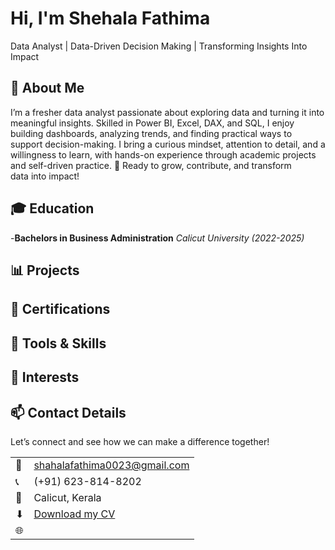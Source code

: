 # Hi, I'm Shehala Fathima
Data Analyst | Data-Driven Decision Making | Transforming Insights Into Impact

## 🌟 About Me
I’m a fresher data analyst passionate about exploring data and turning it into meaningful insights.
Skilled in Power BI, Excel, DAX, and SQL, I enjoy building dashboards, analyzing trends, and finding practical ways to support decision-making.
I bring a curious mindset, attention to detail, and a willingness to learn, with hands-on experience through academic projects and self-driven practice.
🚀 Ready to grow, contribute, and transform data into impact!

## 🎓 Education
-**Bachelors in Business Administration**
*Calicut University (2022-2025)*

## 📊 Projects

## 📜 Certifications 

## 🧠 Tools & Skills  

## 🎯 Interests  

## 📫 Contact Details
Let’s connect and see how we can make a difference together!  

<table>
  <tbody>
    <tr>
      <td>📧</td>
      <td><a href="mailto:shahalafathima0023@gmail.com">shahalafathima0023@gmail.com</a></td>
    </tr>
    <tr>
      <td>📞</td>
      <td>‪(+91) 623-814-8202‬</td>
    </tr>
    <tr>
      <td>📍</td>
      <td>Calicut, Kerala</td>
    </tr>
    <tr>
      <td>⬇</td>
      <td><a href=>Download my CV</a></td>
    </tr>
    <tr>
      <td>🌐</td>
      <td><a href=">Let’s connect on LinkedIn</a></td>
    </tr>
  </tbody>
</table>


